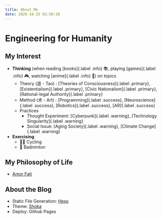 ```yaml
---
title: About Me
date: 2020-10-25 02:50:20
---
```

# Engineering for Humanity 

## My Interest

 - **Thinking** (when reading [books]{.label .info} :books:, playing [games]{.label .info} :video_game:, watching [anime]{.label .info} :movie_camera:) on topics
    - Theory (道 - Tao) : 
    [Theories of Consciousness]{.label .primary}, [Existentialism]{.label .primary}, [Civic Nationalism]{.label .primary}, [Rational-legal Authority]{.label .primary}
    - Method (术 - Art) : 
    [Programming]{.label .success}, [Neuroscience]{.label .success}, [Robotics]{.label .success}, [AR]{.label .success}
    - Practices
      - Thought Experiment: [Cyberpunk]{.label .warning}, [Technology Singularity]{.label .warning}
      - Social Issue: [Aging Society]{.label .warning}, [Climate Change]{.label .warning}
 - **Exercising**
   - :biking_woman: Cycling 
   - :badminton: Badminton

## My Philosophy of Life
- [Amor Fati](https://en.wikipedia.org/wiki/Amor_fati) 

## About the Blog
- Static File Generation: [Hexo](https://hexo.io/) 
- Theme: [Shoka](https://shoka.lostyu.me/)
- Deploy: Github Pages